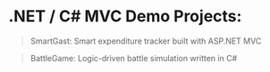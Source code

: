 # .NET / C# MVC Demo Projects:

> SmartGast: Smart expenditure tracker built with ASP.NET MVC

> BattleGame: Logic-driven battle simulation written in C#